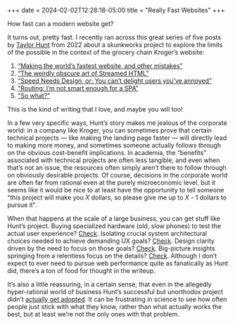+++
date = 2024-02-02T12:28:18-05:00
title = "Really Fast Websites"
+++

How fast can a modern website get?

<!-- more -->

It turns out, pretty fast. I recently ran across this great series of five posts
by [Taylor Hunt][thunt] from 2022 about a skunkworks project to explore the
limits of the possible in the context of the grocery chain Kroger’s website:

1. [“Making the world’s fastest website, and other mistakes”][part1]
1. [“The weirdly obscure art of Streamed HTML”][part2]
1. [“Speed Needs Design, or: You can’t delight users you’ve annoyed”][part3]
1. [“Routing: I’m not smart enough for a SPA”][part4]
1. [“So what?”][part5]

[thunt]: https://dev.to/tigt
[part1]: https://dev.to/tigt/making-the-worlds-fastest-website-and-other-mistakes-56na
[part2]: https://dev.to/tigt/the-weirdly-obscure-art-of-streamed-html-4gc2
[part3]: https://dev.to/tigt/speed-needs-design-or-you-cant-delight-users-youve-annoyed-bl6
[part4]: https://dev.to/tigt/routing-im-not-smart-enough-for-a-spa-5hki
[part5]: https://dev.to/tigt/so-what-c8j

This is the kind of writing that I love, and maybe you will too!

In a few very specific ways, Hunt’s story makes me jealous of the corporate
world: in a company like Kroger, you can sometimes prove that certain technical
projects — like making the landing page faster — will directly lead to making
more money, and sometimes someone actually follows through on the obvious
cost-benefit implications. In academia, the “benefits” associated with technical
projects are often less tangible, and even when that’s not an issue, the
resources often simply aren’t there to follow through on obviously desirable
projects. Of course, decisions in the corporate world are often far from
rational even at the purely microeconomic level, but it seems like it would be
nice to at least have the opportunity to tell someone “this project will make
you *X* dollars, so please give me up to *X* - 1 dollars to pursue it”.

When that happens at the scale of a large business, you can get stuff like
Hunt’s project. Buying specialized hardware (old, slow phones) to test the
actual user experience? [Check][1]. Isolating crucial system architectural
choices needed to achieve demanding UX goals? [Check][2]. Design clarity driven
by the need to focus on those goals? [Check][3]. Big-picture insights springing
from a relentless focus on the details? [Check][4]. Although I don’t expect to
ever need to pursue web performance quite as fanatically as Hunt did, there’s a
ton of food for thought in the writeup.

[1]: https://dev.to/tigt/making-the-worlds-fastest-website-and-other-mistakes-56na#some-sort-of-higherlevel-goal
[2]: https://dev.to/tigt/the-weirdly-obscure-art-of-streamed-html-4gc2#the-solution-streamed-html
[3]: https://dev.to/tigt/speed-needs-design-or-you-cant-delight-users-youve-annoyed-bl6#design-goals
[4]: https://dev.to/tigt/routing-im-not-smart-enough-for-a-spa-5hki#spas-are-more-fragile

It’s also a little reassuring, in a certain sense, that even in the allegedly
hyper-rational world of business Hunt’s successful but unorthodox project didn’t
[actually get adopted][5]. It can be frustrating in science to see how often
people just stick with what they know, rather than what actually works the best,
but at least we’re not the only ones with that problem.

[5]: https://dev.to/tigt/so-what-c8j#how-much-was-adopted